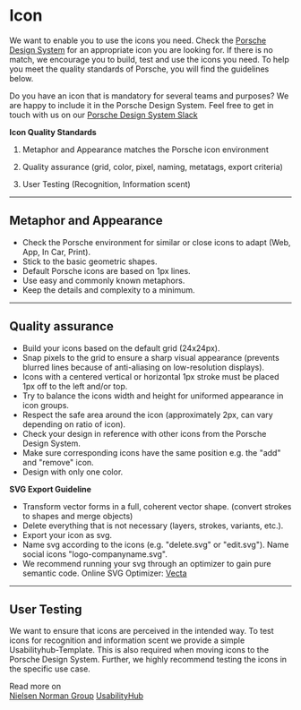 # Icon

We want to enable you to use the icons you need. Check the [Porsche Design System](https://icons.porsche.com/#/) for an appropriate icon you are looking for. If there is no match, we encourage you to build, test and use the icons you need. To help you meet the quality standards of Porsche, you will find the guidelines below.

Do you have an icon that is mandatory for several teams and purposes? We are happy to include it in the Porsche Design System. Feel free to get in touch with us on our [Porsche Design System Slack](https://porschedev.slack.com/archives/CT7AVHTTQ)



**Icon Quality Standards**

1. Metaphor and Appearance matches the Porsche icon environment

2. Quality assurance (grid, color, pixel, naming, metatags, export criteria)

3. User Testing (Recognition, Information scent)

---

## Metaphor and Appearance

- Check the Porsche environment for similar or close icons to adapt (Web, App, In Car, Print).
- Stick to the basic geometric shapes.
- Default Porsche icons are based on 1px lines.
- Use easy and commonly known metaphors.
- Keep the details and complexity to a minimum.

---

## Quality assurance

- Build your icons based on the default grid (24x24px). 
- Snap pixels to the grid to ensure a sharp visual appearance (prevents blurred lines because of anti-aliasing on low-resolution displays).
- Icons with a centered vertical or horizontal 1px stroke must be placed 1px off to the left and/or top.
- Try to balance the icons width and height for uniformed appearance in icon groups.
- Respect the safe area around the icon (approximately 2px, can vary depending on ratio of icon).
- Check your design in reference with other icons from the Porsche Design System.
- Make sure corresponding icons have the same position e.g. the "add" and "remove" icon.
- Design with only one color.

**SVG Export Guideline**

- Transform vector forms in a full, coherent vector shape. (convert strokes to shapes and merge objects)
- Delete everything that is not necessary (layers, strokes, variants, etc.).
- Export your icon as svg.
- Name svg according to the icons (e.g. "delete.svg" or "edit.svg"). Name social icons "logo-companyname.svg".
- We recommend running your svg through an optimizer to gain pure semantic code. Online SVG Optimizer: [Vecta](https://vecta.io/nano)

---

## User Testing

We want to ensure that icons are perceived in the intended way. To test icons for recognition and information scent we provide a simple Usabilityhub-Template. This is also required when moving icons to the Porsche Design System. Further, we highly recommend testing the icons in the specific use case.

Read more on  
[Nielsen Norman Group](https://www.nngroup.com/articles/icon-testing/)
[UsabilityHub](https://usabilityhub.com/examples/easiest-icon-to-understand)



